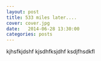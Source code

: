 ```yaml
---
layout: post
title: 533 miles later....
cover: cover.jpg
date:   2014-06-28 13:30:00
categories: posts
---
```

kjhsfkjdshf
kjsdhfksjdhf
ksdjfhsdkfl

